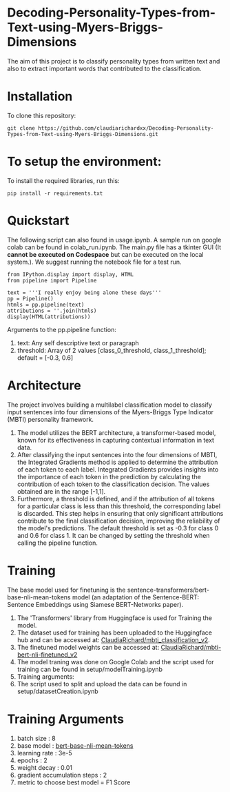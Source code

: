 # Decoding-Personality-Types-from-Text-using-Myers-Briggs-Dimensions
The aim of this project is to classify personality types from written text and also to extract important words that contributed to the classification.

# Installation
To  clone this repository:
```
git clone https://github.com/claudiarichardxx/Decoding-Personality-Types-from-Text-using-Myers-Briggs-Dimensions.git
```

# To setup the environment:
To  install the required libraries, run this:
```
pip install -r requirements.txt
```
# Quickstart
The following script can also found in usage.ipynb. A sample run on google colab can be found in colab_run.ipynb. The main.py file has a tkinter GUI (It **cannot be executed on Codespace** but can be executed on the local system.). We suggest running the notebook file for a test run.
```
from IPython.display import display, HTML
from pipeline import Pipeline

text = '''I really enjoy being alone these days'''
pp = Pipeline()
htmls = pp.pipeline(text) 
attributions = ''.join(htmls)
display(HTML(attributions))
```
Arguments to the pp.pipeline function:
1. text: Any self descriptive text or paragraph
2. threshold: Array of 2 values [class_0_threshold, class_1_threshold]; default = [-0.3, 0.6]
   
# Architecture
The project involves building a multilabel classification model to classify input sentences into four dimensions of the Myers-Briggs Type Indicator (MBTI) personality framework. 
1. The model utilizes the BERT architecture, a transformer-based model, known for its effectiveness in capturing contextual information in text data.
2. After classifying the input sentences into the four dimensions of MBTI, the Integrated Gradients method is applied to determine the attribution of each token to each label. Integrated Gradients provides insights into the importance of each token in the prediction by calculating the contribution of each token to the classification decision. The values obtained are in the range [-1,1].
3. Furthermore, a threshold is defined, and if the attribution of all tokens for a particular class is less than this threshold, the corresponding label is discarded. This step helps in ensuring that only significant attributions contribute to the final classification decision, improving the reliability of the model's predictions. The default threshold is set as -0.3 for class 0 and 0.6 for class 1. It can be changed by setting the threshold when calling the pipeline function. 
   
# Training
The base model used for finetuning is the sentence-transformers/bert-base-nli-mean-tokens model (an adaptation of the Sentence-BERT: Sentence Embeddings using Siamese BERT-Networks paper).
1. The 'Transformers' library from Huggingface is used for Training the model.
2. The dataset used for training has been uploaded to the Huggingface hub and can be accessed at: [ClaudiaRichard/mbti_classification_v2](https://huggingface.co/datasets/ClaudiaRichard/mbti_classification_v2).
3. The finetuned model weights can be accessed at: [ClaudiaRichard/mbti-bert-nli-finetuned_v2](https://huggingface.co/)
4. The model traning was done on Google Colab and the script used for training can be found in setup/modelTraining.ipynb
5. Training arguments: 
6. The script used to split and upload the data can be found in setup/datasetCreation.ipynb

# Training Arguments

1. batch size : 8
2. base model : [bert-base-nli-mean-tokens](https://huggingface.co/sentence-transformers/bert-base-nli-mean-tokens)
3. learning rate : 3e-5
4. epochs : 2
5. weight decay : 0.01
6. gradient accumulation steps : 2
7. metric to choose best model = F1 Score
   
